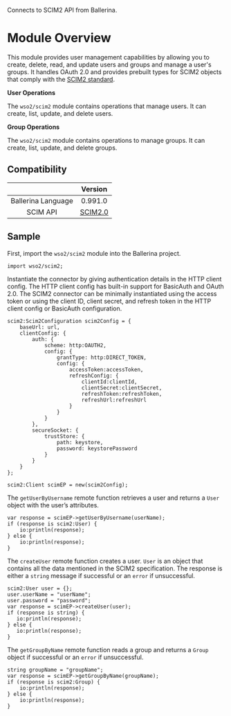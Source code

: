 Connects to SCIM2 API from Ballerina.

# Module Overview
 
This module provides user management capabilities by allowing you to create, delete, read, and update users and groups and manage a user's groups. It handles OAuth 2.0 and provides prebuilt types for SCIM2 objects that comply with the [SCIM2 standard](http://www.simplecloud.info/).

**User Operations**

The `wso2/scim2` module contains operations that manage users. It can create, list, update, and delete users.

**Group Operations**

The `wso2/scim2` module contains operations to manage groups. It can create, list, update, and delete groups.

## Compatibility

|                             |       Version                                             |
|:---------------------------:|:---------------------------------------------------------:|
|  Ballerina Language         | 0.991.0                                                   |
|  SCIM API                   | [SCIM2.0](https://tools.ietf.org/html/rfc7643#section-8.3)|

## Sample
First, import the `wso2/scim2` module into the Ballerina project.

```ballerina
import wso2/scim2;
```

Instantiate the connector by giving authentication details in the HTTP client config. The HTTP client config has built-in support for BasicAuth and OAuth 2.0. The SCIM2 connector can be minimally instantiated using the access token or using the client ID, client secret, and refresh token in the HTTP client config or BasicAuth configuration.

```ballerina
scim2:Scim2Configuration scim2Config = {
    baseUrl: url,
    clientConfig: {
        auth: {
            scheme: http:OAUTH2,
            config: {
                grantType: http:DIRECT_TOKEN,
                config: {
                    accessToken:accessToken,
                    refreshConfig: {
                        clientId:clientId,
                        clientSecret:clientSecret,
                        refreshToken:refreshToken,
                        refreshUrl:refreshUrl
                    }
                }
            }
        },
        secureSocket: {
            trustStore: {
                path: keystore,
                password: keystorePassword
            }
        }
    }
};

scim2:Client scimEP = new(scim2Config);

```

The `getUserByUsername` remote function retrieves a user and returns a `User` object with the user’s attributes.

```ballerina
var response = scimEP->getUserByUsername(userName);
if (response is scim2:User) {
    io:println(response);
} else {
    io:println(response);
}
```

The `createUser` remote function creates a user. `User` is an object that contains all the data mentioned in the SCIM2 specification. The response is either a `string` message if successful or an `error` if unsuccessful.

```ballerina
scim2:User user = {};
user.userName = "userName";
user.password = "password";
var response = scimEP->createUser(user);
if (response is string) {
   io:println(response);
} else {
   io:println(response);
}
```

The `getGroupByName` remote function reads a group and returns a `Group` object if successful or an `error` if unsuccessful.
```ballerina
string groupName = "groupName";
var response = scimEP->getGroupByName(groupName);
if (response is scim2:Group) {
    io:println(response);
} else {
    io:println(response);
}
```

